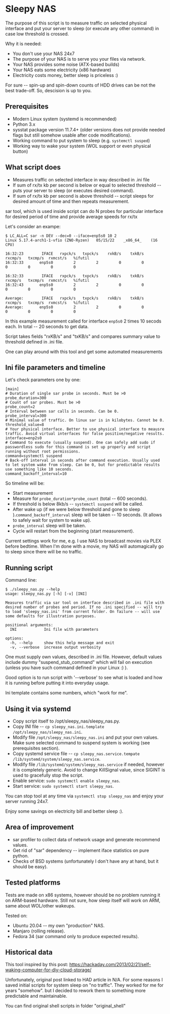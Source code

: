 # Sleepy NAS

The purpose of this script is to measure traffic on selected physical interface and put your server to sleep (or execute any other command) in case low threshold is crossed.

Why it is needed:

* You don't use your NAS 24x7
* The purpose of your NAS is to serve you your files via network.
* Your NAS provides some noise (ATX-based builds)
* Your NAS eats some electricity (x86 hardware)
* Electricity costs money, better sleep is priceless :)

For sure -- spin-up and spin-down counts of HDD drives can be not the best trade-off. So, descision is up to you.

## Prerequisites

* Modern Linux system (systemd is recommended)
* Python 3.x
* sysstat package version 11.7.4+ (older versions does not provide needed flags but still somehow usable after code modifications).
* Working command to put system to sleep (e.g. `systemctl susped`)
* Working way to wake your system (WOL support or even physical button)

## What script does
* Measures traffic on selected interface in way described in .ini file
* If sum of rx/tx kb per second is below or equal to selected threshold -- puts your server to sleep (or executes desired command).
* If sum of rx/tx kb per second is above threshold -- script sleeps for desired amount of time and then repeats measurement.

sar tool, which is used inside script can do N probes for particular interface for desired period of time and provide average speeds for rx/tx

Let's consider an exampe:

```
$ LC_ALL=C sar -n DEV --dec=0 --iface=enp5s0 10 2
Linux 5.17.4-arch1-1-vfio (ZNO-Ryzen) 	05/15/22 	_x86_64_	(16 CPU)

16:32:23        IFACE   rxpck/s   txpck/s    rxkB/s    txkB/s   rxcmp/s   txcmp/s  rxmcst/s   %ifutil
16:32:33       enp5s0         2         2         0         0         0         0         0         0

16:32:33        IFACE   rxpck/s   txpck/s    rxkB/s    txkB/s   rxcmp/s   txcmp/s  rxmcst/s   %ifutil
16:32:43       enp5s0         2         2         0         0         0         0         0         0

Average:        IFACE   rxpck/s   txpck/s    rxkB/s    txkB/s   rxcmp/s   txcmp/s  rxmcst/s   %ifutil
Average:       enp5s0         2         2         0         0         0         0         0         0

```

In this example measurement called for interface `enp5s0` 2 times 10 secods each. In total -- 20 seconds to get data.

Script takes fields "rxKB/s" and "txKB/s" and compares summary value to threshold defined in .ini file.

One can play around with this tool and get some automated measurements 

## Ini file parameters and timeline

Let's check parameters one by one:

```
[main]
# Duration of single sar probe in seconds. Must be >0
probe_duration=300
# Count of sar probes. Must be >0
probe_count=2
# Interval between sar calls in seconds. Can be 0.
probe_interval=300
# Minimal value of traffic. On linux sar is in kilobytes. Cannot be 0.
threshold_value=8
# Your physical interface. Better to use physical interface to meausre traffic. Avoid virtual interfaces for false positive/negative results.
interface=enp2s0
# Command to execute (usually suspend). One can safely add sudo if passwordless sudo for this command is set up properly and script running without root permissions.
command=systemctl suspend
# Back-off interval in seconds after command execution. Usually used to let system wake from sleep. Can be 0, but for predictable results use something like 10 seconds.
command_backoff_interval=10
```

So timeline will be:

* Start measurement
* Measure for `probe_duration*probe_count` (total -- 600 seconds).
* If threshold is below 8kb/s -- `systemctl suspend` will be called.
* After wake up (if we were below threshold and gone to sleep ).`command_backoff_interval` sleep will be taken -- 10 seconds. (It allows to safely wait for system to wake up).
* `probe_interval` sleep will be taken.
* Cycle will restart from the beginning (start measurement).

Current settings work for me, e.g. I use NAS to broadcast movies via PLEX before bedtime. When I'm done with a movie, my NAS will automagically go to sleep since there will be no traffic.

## Running script

Command line:
```
$ ./sleepy_nas.py --help
usage: sleepy_nas.py [-h] [-v] [INI]

Measures traffic via sar tool on interface described in .ini file with desired number of probes and period. If no .ini specified -- will try to load 'sleepy_nas.ini' from current folder. On failure -- will use some defaults for illustration purposes.

positional arguments:
  INI            Ini file with parameters

options:
  -h, --help     show this help message and exit
  -v, --verbose  increase output verbosity
```

One must supply own values, described in .ini file. However, default values include dummy "suspend_stub_command" which will fail on execution (unless you have such command defined in your Linux :) ).

Good option is to run script with '--verbose' to see what is loaded and how it is running before putting it into everyday usage.

Ini template contains some numbers, which "work for me".

## Using it via systemd

* Copy script itself to /opt/sleepy_nas/sleepy_nas.py.
* Copy INI file -- `cp sleepy_nas.ini.template /opt/sleepy_nas/sleepy_nas.ini`.
* Modify file `/opt/sleepy_nas/sleepy_nas.ini` and put your own values. Make sure selected command to suspend system is working (see prerequisites section).
* Copy systemd service file -- `cp sleepy_nas.service.tempate /lib/systemd/system/sleepy_nas.service`.
* Modify file `/lib/systemd/system/sleepy_nas.service` if needed, however it is completely generic. Avoid to change KillSignal value, since SIGINT is used to gracefully stop the script.
* Enable service: `sudo systemctl enable sleepy_nas`.
* Start service: `sudo systemctl start sleepy_nas`.

You can stop tool at any time via `systemctl stop sleepy_nas` and enjoy your server running 24x7.

Enjoy some savings on electricity bill and better sleep :).

## Area of improvement

* sar profiler to collect data of network usage and generate recommend values.
* Get rid of "sar" dependency -- implement iface statistics on pure python.
* Checks of BSD systems (unfortunately I don't have any at hand, but it should be easy).

## Tested platforms

Tests are made on x86 systems, however should be no problem running it on ARM-based hardware. Still not sure, how sleep itself will work on ARM, same about WOL/other wakeups.

Tested on:

* Ubuntu 20.04 -- my own "production" NAS.
* Manjaro (rolling release).
* Fedora 34 (sar command only to produce expected results).

## Historical data

This tool inspired by this post: https://hackaday.com/2013/02/21/self-waking-computer-for-diy-cloud-storage/

Unfortunately, original post linked to HAD article in N/A. For some reasons I saved initial scripts for system sleep on "no traffic". They worked for me for years "somehow". but I decided to rework them to something more predictable and maintainable.

You can find original shell scripts in folder "original_shell"




